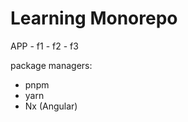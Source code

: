 # Learning Monorepo

APP
    - f1
    - f2
    - f3

package managers:
 - pnpm 
 - yarn 
 - Nx (Angular)



